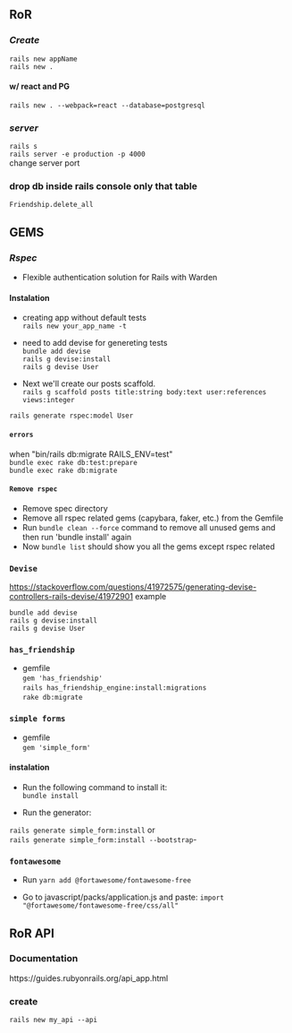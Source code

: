 ## RoR 

### **_Create_**
``rails new appName``<br>
``rails new .``<br> 

#### w/ react and PG
```
rails new . --webpack=react --database=postgresql
```
### **_server_**
``rails s``<br>
``rails server -e production -p 4000``<br> change server  port

### drop db inside rails console only that table
``Friendship.delete_all``

## GEMS

### **_Rspec_**
- Flexible authentication solution for Rails with Warden

#### Instalation
- creating app without default tests<br>
``rails new your_app_name -t`` 

- need to add devise for genereting tests<br>
``bundle add devise``<br>
``rails g devise:install``<br>
``rails g devise User``

- Next we'll create our posts scaffold.<br>
``rails g scaffold posts title:string body:text user:references views:integer``<br>

 ``rails generate rspec:model User``
 
 #### ```errors```
 when "bin/rails db:migrate RAILS_ENV=test" <br>
 ```bundle exec rake db:test:prepare```<br>
 ```bundle exec rake db:migrate```

#### ```Remove rspec```

- Remove spec directory
- Remove all rspec related gems (capybara, faker, etc.) from the Gemfile
- Run `bundle clean --force` command to remove all unused gems and then run 'bundle install' again
- Now ``bundle list`` should show you all the gems except rspec related

### `Devise`

https://stackoverflow.com/questions/41972575/generating-devise-controllers-rails-devise/41972901
example

``bundle add devise``<br>
``rails g devise:install``<br>
``rails g devise User``<br>

### ``has_friendship``<br>
- gemfile <br>
``gem 'has_friendship'``<br>
``rails has_friendship_engine:install:migrations``<br>
``rake db:migrate``

### ``simple forms``
- gemfile <br>
``gem 'simple_form'``<br>

#### instalation
- Run the following command to install it:<br>
```bundle install```

- Run the generator:

```rails generate simple_form:install``` or<br>
```rails generate simple_form:install --bootstrap```- 

### ```fontawesome```
- Run ```yarn add @fortawesome/fontawesome-free```

- Go to javascript/packs/application.js and paste: ```import "@fortawesome/fontawesome-free/css/all"```

## RoR API
### Documentation
<p>
https://guides.rubyonrails.org/api_app.html
</p>

### create 

```
rails new my_api --api
```
